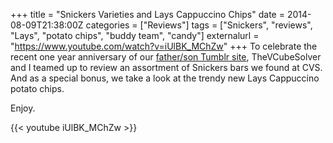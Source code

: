 +++
title = "Snickers Varieties and Lays Cappuccino Chips"
date = 2014-08-09T21:38:00Z
categories = ["Reviews"]
tags = ["Snickers", "reviews", "Lays", "potato chips", "buddy team", "candy"]
externalurl = "https://www.youtube.com/watch?v=iUlBK_MChZw"
+++
To celebrate the recent one year anniversary of our [father/son Tumblr site](http://buddyteam.tumblr.com/), TheVCubeSolver and I teamed up to review an assortment of Snickers bars we found at CVS. And as a special bonus, we take a look at the trendy new Lays Cappuccino potato chips. 

Enjoy.

{{< youtube iUlBK_MChZw >}}